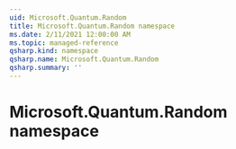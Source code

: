 ```yaml
---
uid: Microsoft.Quantum.Random
title: Microsoft.Quantum.Random namespace
ms.date: 2/11/2021 12:00:00 AM
ms.topic: managed-reference
qsharp.kind: namespace
qsharp.name: Microsoft.Quantum.Random
qsharp.summary: ''
---
```


# Microsoft.Quantum.Random namespace



